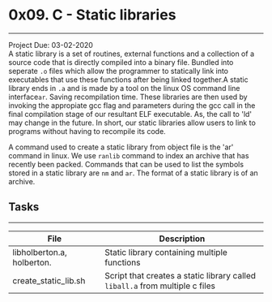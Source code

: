 # 0x09. C - Static libraries
---
Project Due: 03-02-2020  
A static library is a set of routines, external functions and a collection of a source code that is directly compiled into a binary file. Bundled into seperate `.o` files which allow the programmer to statically link into executables that use these functions after being linked together.A static library ends in `.a` and is made by a tool on the linux OS command line interface`ar`. Saving recompilation time. These libraries are then used by invoking the appropiate gcc flag and parameters during the gcc call in the final compilation stage of our resultant ELF executable. As, the call to 'ld' may change in the future. In short, our static libraries allow users to link to programs without having to recompile its code.

A command used to create a static library from object file is the 'ar' command in linux.
We use `ranlib` command to index an archive that has recently been packed. Commands that can be used to list the symbols stored in a static library are `nm` and `ar`. The format of a static library is of an archive.

## Tasks  
---

| File | Description |
| --- | --- |
|  libholberton.a, holberton. | Static library containing multiple functions |
| create_static_lib.sh  |Script that creates a static library called `liball.a` from multiple c files  |

